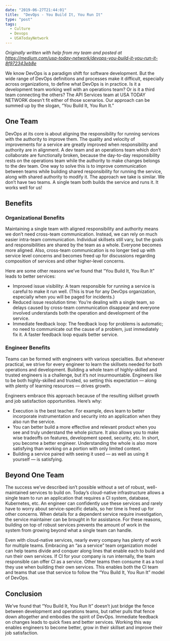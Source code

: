 ```yaml
---
date: "2019-06-27T21:44:01"
title:  "DevOps - You Build It, You Run It"
type: "post"
tags:
  - Culture
  - Devops
  - USATodayNetwork
---
```

*Originally written with help from my team and posted at https://medium.com/usa-today-network/devops-you-build-it-you-run-it-8f972343eb8e*
<!--more-->

We know DevOps is a paradigm shift for software development. But the wide range of DevOps definitions and processes make it difficult, especially across organizations, to define what DevOps is in practice. Is it a development team working well with an operations team? Or is it a third team connecting the others? The API Services team at USA TODAY NETWORK doesn’t fit either of those scenarios. Our approach can be summed up by the slogan, “You Build It, You Run It.”

## One Team
DevOps at its core is about aligning the responsibility for running services with the authority to improve them. The quality and velocity of improvements for a service are greatly improved when responsibility and authority are in alignment. A dev team and an operations team which don’t collaborate are functionally broken, because the day-to-day responsibility rests on the operations team while the authority to make changes belongs to the dev team. One way to solve this is to improve communication between teams while building shared responsibility for running the service, along with shared authority to modify it. The approach we take is similar. We don’t have two teams. A single team both builds the service and runs it. It works well for us!

## Benefits

### Organizational Benefits

Maintaining a single team with aligned responsibility and authority means we don’t need cross-team communication. Instead, we can rely on much easier intra-team communication. Individual skillsets still vary, but the goals and responsibilities are shared by the team as a whole. Everyone becomes more aligned. Also, cross-team communication is no longer tied up with service level concerns and becomes freed up for discussions regarding composition of services and other higher-level concerns.

Here are some other reasons we’ve found that “You Build It, You Run It” leads to better services:

* Improved issue visibility: A team responsible for running a service is careful to make it run well. (This is true for any DevOps organization, especially when you will be paged for incidents.)
* Reduced issue resolution time: You’re dealing with a single team, so delays caused by cross-team communication disappear and everyone involved understands both the operation and development of the service.
* Immediate feedback loop: The feedback loop for problems is automatic; no need to communicate out the cause of a problem, just immediately fix it. A faster feedback loop equals better service.

### Engineer Benefits
Teams can be formed with engineers with various specialties. But whenever practical, we strive for every engineer to learn the skillsets needed for both operations and development. Building a whole team of highly-skilled and trusted engineers is a challenge, but it’s not insurmountable. Engineers like to be both highly-skilled and trusted, so setting this expectation — along with plenty of learning resources — drives growth.

Engineers embrace this approach because of the resulting skillset growth and job satisfaction opportunities. Here’s why:

* Execution is the best teacher. For example, devs learn to better incorporate instrumentation and security into an application when they also run the service.
* You can better build a more effective and relevant product when you see and truly understand the whole picture. It also allows you to make wise tradeoffs on features, development speed, security, etc. In short, you become a better engineer. Understanding the whole is also more satisfying than working on a portion with only limited context.
* Building a service paired with seeing it used — as well as using it yourself — is satisfying.

## Beyond One Team
The success we’ve described isn’t possible without a set of robust, well-maintained services to build on. Today’s cloud-native infrastructure allows a single team to run an application that requires a CI system, database, Kubernetes, etc. An engineer can confidently use these services and rarely have to worry about service-specific details, so her time is freed up for other concerns. When details for a dependent service require investigation, the service maintainer can be brought in for assistance. For these reasons, building on top of robust services prevents the amount of work in the system from growing beyond what a single team can handle.

Even with cloud-native services, nearly every company has plenty of work for multiple teams. Embracing an “as a service” team organization model can help teams divide and conquer along lines that enable each to build and run their own services. If CI for your company is run internally, the team responsible can offer CI as a service. Other teams then consume it as a tool they use when building their own services. This enables both the CI team and teams that use that service to follow the “You Build It, You Run It” model of DevOps.

## Conclusion
We’ve found that “You Build It, You Run It” doesn’t just bridge the fence between development and operations teams, but rather pulls that fence down altogether and embodies the spirit of DevOps. Immediate feedback on changes leads to quick fixes and better services. Working this way enables engineers to become better, grow in their skillset and improve their job satisfaction.

